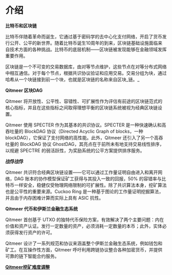 # 介绍

**比特币和区块链**

比特币伴随着革命而诞生，它通过基于密码学的去中心化支付网络，开启了货币发行公开、公平的新世界。随着比特币诞生10周年的到来，区块链基础设施面临来自技术方面的各种挑战。比特币的底层机制——区块链被发现能够在金融领域发挥重要作用。

区块链是一个不可变的交易数据库，由对等节点维护，这些节点在对等分布式网络中相互通信。对于每个节点，根据共识协议验证和应用交易。交易分组为块，通过哈希从一个块链接到前一个块，也就是区块链的名称来自区块_链。_

**Qitmeer 区块DAG**

Qitmeer 将开放性、公平性、容错性、可扩展性作为评估有前途的区块链范式的核心指标，并且在这些指标之间取得理想平衡的区块链系统被视为经典区块链设置。

Qitmeer 使用 SPECTER 作为其基本的共识协议。SPECTER 是一种快速确认和高吞吐量的 BlockDAG 协议（Directed Acyclic Graph of blocks，一种 blockDAG），它保证了支付网络的高性能。此外，Qitmeer 还引入了另一个高吞吐量的 BlockDAG 协议 GhostDAG，其亮点在于前所未有地支持交易线性排序，以规避 SPECTRE 的弱活跃性，为奖励系统的公平方案提供排序服务。

**战俘战俘**

Qitmeer 共识符合经典区块链设置——它可以通过工作量证明自由进入和离开网络，DAG 账本的协作模型保证矿工获得与其投入一致的回报，50% 的容错率与比特币一样安全，稳健仅受物理网络限制的可扩展性。除了共识算法本身，挖矿算法也是公平性的重要来源。Cuckoo Ring 是一种基于图论的工作量证明挖掘算法，并且由于内存困难计算而实际上具有 ASIC 抗性。

**Qitmeer 代币和伊斯兰金融生态系统**

Qitmeer 首创基于 UTXO 的独特代币保险方案，有效解决了两个主要问题：内在价值和资产认证。发行一定数量的资产，必须消耗一定数量的本币；此外，实体必须获得发行资产的许可。

Qitmeer 设计了一系列规范和协议来涵盖整个伊斯兰金融生态系统，例如钱包和矿工。在互操作性方面，Qitmeer 呼吁利用跨链协议整合各种加密货币，并提供可靠的链下智能合约服务。

[**Qitmeer挖矿难度调整**](https://qitmeer-github-io.translate.goog/docs/en/intro/qitmeer-difficulty-description?\_x\_tr\_sl=auto&\_x\_tr\_tl=zh-CN&\_x\_tr\_hl=en&\_x\_tr\_pto=wapp)
